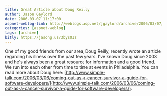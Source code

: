 ```yaml
---
title: Great Article about Doug Reilly
author: Jason Gaylord
date: 2006-03-07 11:17:00
aspnet-weblog-link: http://weblogs.asp.net/jgaylord/archive/2006/03/07/439745.aspx
categories: [aspnet-weblog]
tags: [archive]
bitly: https://jasong.us/3bysOIz
---
```


One of my good friends from our area, Doug Reilly, recently wrote an article regarding his illness over the past few years. I've known Doug since 2003 and he's always been a great resource for information and a good friend. We run into each other from time to time at events in Philadelphia. You can read more about Doug here: [http://www.simple-talk.com/2006/03/06/coming-out-as-a-cancer-survivor-a-guide-for-software-developers/](http://www.simple-talk.com/2006/03/06/coming-out-as-a-cancer-survivor-a-guide-for-software-developers/).